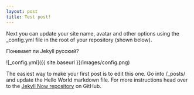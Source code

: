 ```yaml
---
layout: post
title: Test post!
---
```


Next you can update your site name, avatar and other options using the _config.yml file in the root of your repository (shown below).

Понимает ли Jekyll русский?

![_config.yml]({{ site.baseurl }}/images/config.png)

The easiest way to make your first post is to edit this one. Go into /_posts/ and update the Hello World markdown file. For more instructions head over to the [Jekyll Now repository](https://github.com/barryclark/jekyll-now) on GitHub.